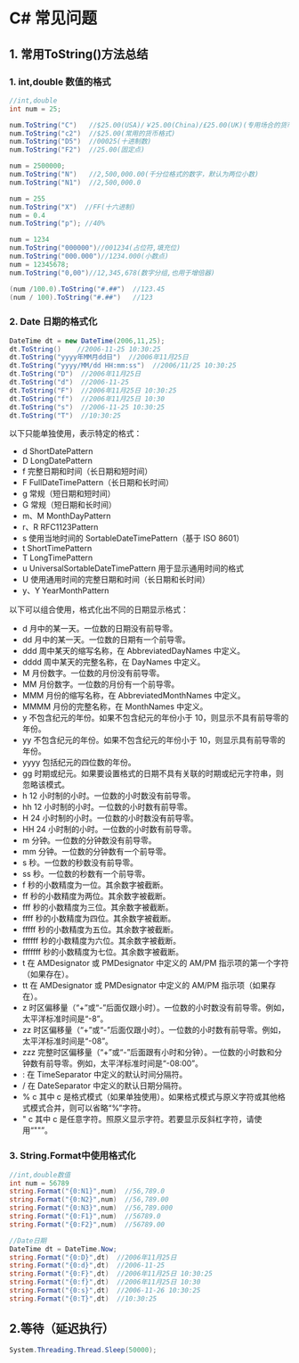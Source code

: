 # C\# 常见问题

## 1. 常用ToString\(\)方法总结

### 1. int,double 数值的格式

```csharp
//int,double
int num = 25;

num.ToString("C")   //$25.00(USA)/￥25.00(China)/£25.00(UK)(专用场合的货币格式)
num.ToString("c2")  //$25.00(常用的货币格式)
num.ToString("D5")  //00025(十进制数)
num.ToString("F2")  //25.00(固定点)

num = 2500000;
num.ToString("N")   //2,500,000.00(千分位格式的数字，默认为两位小数)
num.ToString("N1")  //2,500,000.0

num = 255
num.ToString("X")  //FF(十六进制)
num = 0.4
num.ToString("p"); //40%

num = 1234
num.ToString("000000")//001234(占位符,填充位)
num.ToString("000.000")//1234.000(小数点)
num = 12345678;
num.ToString("0,00")//12,345,678(数字分组,也用于增倍器)

(num /100.0).ToString("#.##")  //123.45
(num / 100).ToString("#.##")   //123
```

### 2. Date 日期的格式化

```csharp
DateTime dt = new DateTime(2006,11,25);
dt.ToString()    //2006-11-25 10:30:25
dt.ToString("yyyy年MM月dd日")  //2006年11月25日
dt.ToString("yyyy/MM/dd HH:mm:ss")  //2006/11/25 10:30:25
dt.ToString("D")  //2006年11月25日
dt.ToString("d")  //2006-11-25
dt.ToString("F")  //2006年11月25日 10:30:25
dt.ToString("f")  //2006年11月25日 10:30
dt.ToString("s")  //2006-11-25 10:30:25
dt.ToString("T")  //10:30:25
```

以下只能单独使用，表示特定的格式：

* d ShortDatePattern
* D LongDatePattern
* f 完整日期和时间（长日期和短时间）
* F FullDateTimePattern（长日期和长时间）
* g 常规（短日期和短时间）
* G 常规（短日期和长时间）
* m、M MonthDayPattern
* r、R RFC1123Pattern
* s 使用当地时间的 SortableDateTimePattern（基于 ISO 8601）
* t ShortTimePattern
* T LongTimePattern
* u UniversalSortableDateTimePattern 用于显示通用时间的格式
* U 使用通用时间的完整日期和时间（长日期和长时间）
* y、Y YearMonthPattern

以下可以组合使用，格式化出不同的日期显示格式：

* d 月中的某一天。一位数的日期没有前导零。
* dd 月中的某一天。一位数的日期有一个前导零。
* ddd 周中某天的缩写名称，在 AbbreviatedDayNames 中定义。
* dddd 周中某天的完整名称，在 DayNames 中定义。
* M 月份数字。一位数的月份没有前导零。
* MM 月份数字。一位数的月份有一个前导零。
* MMM 月份的缩写名称，在 AbbreviatedMonthNames 中定义。
* MMMM 月份的完整名称，在 MonthNames 中定义。
* y 不包含纪元的年份。如果不包含纪元的年份小于 10，则显示不具有前导零的年份。
* yy 不包含纪元的年份。如果不包含纪元的年份小于 10，则显示具有前导零的年份。
* yyyy 包括纪元的四位数的年份。
* gg 时期或纪元。如果要设置格式的日期不具有关联的时期或纪元字符串，则忽略该模式。
* h 12 小时制的小时。一位数的小时数没有前导零。
* hh 12 小时制的小时。一位数的小时数有前导零。
* H 24 小时制的小时。一位数的小时数没有前导零。
* HH 24 小时制的小时。一位数的小时数有前导零。
* m 分钟。一位数的分钟数没有前导零。
* mm 分钟。一位数的分钟数有一个前导零。
* s 秒。一位数的秒数没有前导零。
* ss 秒。一位数的秒数有一个前导零。
* f 秒的小数精度为一位。其余数字被截断。
* ff 秒的小数精度为两位。其余数字被截断。
* fff 秒的小数精度为三位。其余数字被截断。
* ffff 秒的小数精度为四位。其余数字被截断。
* fffff 秒的小数精度为五位。其余数字被截断。
* ffffff 秒的小数精度为六位。其余数字被截断。
* fffffff 秒的小数精度为七位。其余数字被截断。
* t 在 AMDesignator 或 PMDesignator 中定义的 AM/PM 指示项的第一个字符（如果存在）。
* tt 在 AMDesignator 或 PMDesignator 中定义的 AM/PM 指示项（如果存在）。
* z 时区偏移量（“+”或“-”后面仅跟小时）。一位数的小时数没有前导零。例如，太平洋标准时间是“-8”。
* zz 时区偏移量（“+”或“-”后面仅跟小时）。一位数的小时数有前导零。例如，太平洋标准时间是“-08”。
* zzz 完整时区偏移量（“+”或“-”后面跟有小时和分钟）。一位数的小时数和分钟数有前导零。例如，太平洋标准时间是“-08:00”。
* : 在 TimeSeparator 中定义的默认时间分隔符。
* / 在 DateSeparator 中定义的默认日期分隔符。
* % c 其中 c 是格式模式（如果单独使用）。如果格式模式与原义字符或其他格式模式合并，则可以省略“%”字符。
* " c 其中 c 是任意字符。照原义显示字符。若要显示反斜杠字符，请使用“""”。

###  3. String.Format中使用格式化

```csharp
//int,double数值
int num = 56789
string.Format("{0:N1}",num)  //56,789.0
string.Format("{0:N2}",num)  //56,789.00
string.Format("{0:N3}",num)  //56,789.000
string.Format("{0:F1}",num)  //56789.0
string.Format("{0:F2}",num)  //56789.00

//Date日期
DateTime dt = DateTime.Now;
string.Format("{0:D}",dt)  //2006年11月25日
string.Format("{0:d}",dt)  //2006-11-25
string.Format("{0:F}",dt)  //2006年11月25日 10:30:25
string.Format("{0:f}",dt)  //2006年11月25日 10:30
string.Format("{0:s}",dt)  //2006-11-26 10:30:25
string.Format("{0:T}",dt)  //10:30:25
```

## 2.等待（延迟执行）

```csharp
System.Threading.Thread.Sleep(50000);
```

